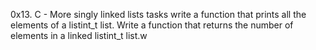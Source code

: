 0x13. C - More singly linked lists
tasks
write a function that prints all the elements of a listint_t list.
Write a function that returns the number of elements in a linked listint_t list.w
